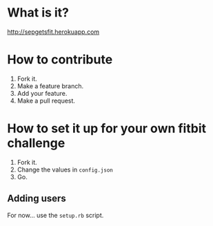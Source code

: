 # What is it?

http://sepgetsfit.herokuapp.com

# How to contribute

1. Fork it.
2. Make a feature branch.
3. Add your feature.
4. Make a pull request.

# How to set it up for your own fitbit challenge

1. Fork it.
2. Change the values in `config.json`
3. Go.

## Adding users

For now... use the `setup.rb` script.
